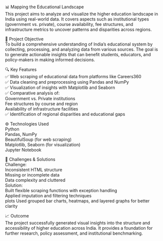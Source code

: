 📊 Mapping the Educational Landscape  
This project aims to analyze and visualize the higher education landscape in India using real-world data. It covers aspects such as institutional types (government vs. private), course availability, fee structures, and infrastructure metrics to uncover patterns and disparities across regions.

🧠 Project Objective    
To build a comprehensive understanding of India’s educational system by collecting, processing, and analyzing data from various sources. The goal is to generate actionable insights that can benefit students, educators, and policy-makers in making informed decisions.

🔍 Key Features    
✅ Web scraping of educational data from platforms like Careers360  
✅ Data cleaning and preprocessing using Pandas and NumPy  
✅ Visualization of insights with Matplotlib and Seaborn  
✅ Comparative analysis of:  
Government vs. Private institutions  
Fee structures by course and region  
Availability of infrastructure facilities  
✅ Identification of regional disparities and educational gaps  

⚙️ Technologies Used   
Python  
Pandas, NumPy  
BeautifulSoup (for web scraping)  
Matplotlib, Seaborn (for visualization)  
Jupyter Notebook  

🚧 Challenges & Solutions   
Challenge:                                      
Inconsistent HTML structure                   
Missing or incomplete data  	                
Data complexity and cluttered                  
Solution:  
Built flexible scraping functions with exception handling  
Applied imputation and filtering techniques  
plots	Used grouped bar charts, heatmaps, and layered graphs for better clarity  

📈 Outcome  
The project successfully generated visual insights into the structure and accessibility of higher education across India. It provides a foundation for further research, policy assessment, and institutional benchmarking.
